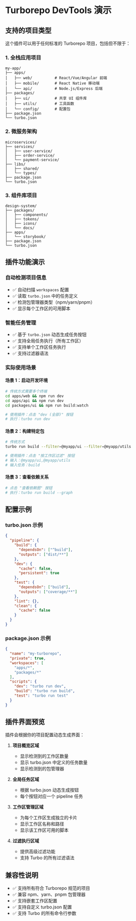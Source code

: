 # Turborepo DevTools 演示

## 支持的项目类型

这个插件可以用于任何标准的 Turborepo 项目，包括但不限于：

### 1. 全栈应用项目
```
my-app/
├── apps/
│   ├── web/          # React/Vue/Angular 前端
│   ├── mobile/       # React Native 移动端
│   └── api/          # Node.js/Express 后端
├── packages/
│   ├── ui/           # 共享 UI 组件库
│   ├── utils/        # 工具函数
│   └── config/       # 配置包
├── package.json
└── turbo.json
```

### 2. 微服务架构
```
microservices/
├── services/
│   ├── user-service/
│   ├── order-service/
│   └── payment-service/
├── libs/
│   ├── shared/
│   └── types/
├── package.json
└── turbo.json
```

### 3. 组件库项目
```
design-system/
├── packages/
│   ├── components/
│   ├── tokens/
│   ├── icons/
│   └── docs/
├── apps/
│   └── storybook/
├── package.json
└── turbo.json
```

## 插件功能演示

### 自动检测项目信息
- ✅ 自动扫描 `workspaces` 配置
- ✅ 读取 `turbo.json` 中的任务定义
- ✅ 检测包管理器类型（npm/yarn/pnpm）
- ✅ 显示每个工作区的可用脚本

### 智能任务管理
- ✅ 基于 `turbo.json` 动态生成任务按钮
- ✅ 支持全局任务执行（所有工作区）
- ✅ 支持单个工作区任务执行
- ✅ 支持过滤器语法

### 实际使用场景

#### 场景 1：启动开发环境
```bash
# 传统方式需要多个终端
cd apps/web && npm run dev
cd apps/api && npm run dev
cd packages/ui && npm run build:watch

# 使用插件：点击 "dev (全部)" 按钮
# 执行：turbo run dev
```

#### 场景 2：构建特定包
```bash
# 传统方式
turbo run build --filter=@myapp/ui --filter=@myapp/utils

# 使用插件：点击 "按工作区过滤" 按钮
# 输入：@myapp/ui,@myapp/utils
# 输入任务：build
```

#### 场景 3：查看依赖关系
```bash
# 点击 "查看依赖图" 按钮
# 执行：turbo run build --graph
```

## 配置示例

### turbo.json 示例
```json
{
  "pipeline": {
    "build": {
      "dependsOn": ["^build"],
      "outputs": ["dist/**"]
    },
    "dev": {
      "cache": false,
      "persistent": true
    },
    "test": {
      "dependsOn": ["build"],
      "outputs": ["coverage/**"]
    },
    "lint": {},
    "clean": {
      "cache": false
    }
  }
}
```

### package.json 示例
```json
{
  "name": "my-turborepo",
  "private": true,
  "workspaces": [
    "apps/*",
    "packages/*"
  ],
  "scripts": {
    "dev": "turbo run dev",
    "build": "turbo run build",
    "test": "turbo run test"
  }
}
```

## 插件界面预览

插件会根据你的项目配置动态生成界面：

1. **项目概览区域**
   - 显示检测到的工作区数量
   - 显示 turbo.json 中定义的任务数量
   - 显示检测到的包管理器

2. **全局任务区域**
   - 根据 turbo.json 动态生成按钮
   - 每个按钮对应一个 pipeline 任务

3. **工作区管理区域**
   - 为每个工作区生成独立的卡片
   - 显示工作区名称和路径
   - 显示该工作区可用的脚本

4. **过滤执行区域**
   - 提供高级过滤功能
   - 支持 Turbo 的所有过滤语法

## 兼容性说明

- ✅ 支持所有符合 Turborepo 规范的项目
- ✅ 兼容 npm、yarn、pnpm 包管理器
- ✅ 支持嵌套工作区配置
- ✅ 支持自定义 turbo.json 配置
- ✅ 支持 Turbo 的所有命令行参数 